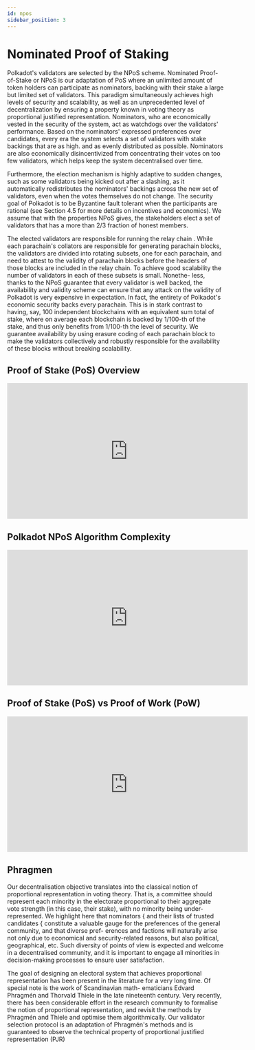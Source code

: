 ```yaml
---
id: npos
sidebar_position: 3
---
```


# Nominated Proof of Staking

Polkadot's validators are selected by the NPoS scheme. Nominated Proof-of-Stake or NPoS is our
adaptation of PoS where an unlimited amount of token holders can participate as nominators, backing
with their stake a large but limited set of validators. This paradigm simultaneously achieves high
levels of security and scalability, as well as an unprecedented level of decentralization by
ensuring a property known in voting theory as proportional justified representation. Nominators, who
are economically vested in the security of the system, act as watchdogs over the validators'
performance. Based on the nominators' expressed preferences over candidates, every era the system
selects a set of validators with stake backings that are as high. and as evenly distributed as
possible. Nominators are also economically disincentivized from concentrating their votes on too few
validators, which helps keep the system decentralised over time.

Furthermore, the election mechanism is highly adaptive to sudden changes, such as some validators
being kicked out after a slashing, as it automatically redistributes the nominators' backings across
the new set of validators, even when the votes themselves do not change. The security goal of
Polkadot is to be Byzantine fault tolerant when the participants are rational (see Section 4.5 for
more details on incentives and economics). We assume that with the properties NPoS gives, the
stakeholders elect a set of validators that has a more than 2/3 fraction of honest members.

The elected validators are responsible for running the relay chain . While each parachain's
collators are responsible for generating parachain blocks, the validators are divided into rotating
subsets, one for each parachain, and need to attest to the validity of parachain blocks before the
headers of those blocks are included in the relay chain. To achieve good scalability the number of
validators in each of these subsets is small. Nonethe- less, thanks to the NPoS guarantee that every
validator is well backed, the availability and validity scheme can ensure that any attack on the
validity of Polkadot is very expensive in expectation. In fact, the entirety of Polkadot's economic
security backs every parachain. This is in stark contrast to having, say, 100 independent
blockchains with an equivalent sum total of stake, where on average each blockchain is backed by
1/100-th of the stake, and thus only benefits from 1/100-th the level of security. We guarantee
availability by using erasure coding of each parachain block to make the validators collectively and
robustly responsible for the availability of these blocks without breaking scalability.

## Proof of Stake (PoS) Overview

<iframe width="560" height="315" src="https://www.youtube.com/embed/yKo6pvgbvD8" title="YouTube video player" frameborder="0" allow="accelerometer; autoplay; clipboard-write; encrypted-media; gyroscope; picture-in-picture" allowfullscreen></iframe>

## Polkadot NPoS Algorithm Complexity

<iframe width="560" height="315" src="https://www.youtube.com/embed/HdKEdD_Vdck" title="YouTube video player" frameborder="0" allow="accelerometer; autoplay; clipboard-write; encrypted-media; gyroscope; picture-in-picture" allowfullscreen></iframe>

## Proof of Stake (PoS) vs Proof of Work (PoW)

<iframe width="560" height="315" src="https://www.youtube.com/embed/6cdzD6lgOXE" title="YouTube video player" frameborder="0" allow="accelerometer; autoplay; clipboard-write; encrypted-media; gyroscope; picture-in-picture" allowfullscreen></iframe>

## Phragmen

Our decentralisation objective translates into the classical notion of proportional representation
in voting theory. That is, a committee should represent each minority in the electorate proportional
to their aggregate vote strength (in this case, their stake), with no minority being
under-represented. We highlight here that nominators { and their lists of trusted candidates {
constitute a valuable gauge for the preferences of the general community, and that diverse pref-
erences and factions will naturally arise not only due to economical and security-related reasons,
but also political, geographical, etc. Such diversity of points of view is expected and welcome in a
decentralised community, and it is important to engage all minorities in decision-making processes
to ensure user satisfaction.

The goal of designing an electoral system that achieves proportional representation has been present
in the literature for a very long time. Of special note is the work of Scandinavian math- ematicians
Edvard Phragmén and Thorvald Thiele in the late nineteenth century. Very recently, there has been
considerable effort in the research community to formalise the notion of proportional
representation, and revisit the methods by Phragmén and Thiele and optimise them algorithmically.
Our validator selection protocol is an adaptation of Phragmén's methods and is guaranteed to observe
the technical property of proportional justified representation (PJR)

